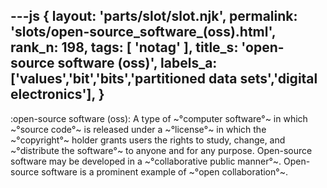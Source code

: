 ---js
{
  layout: 'parts/slot/slot.njk',
  permalink: 'slots/open-source_software_(oss).html',
  rank_n: 198,
  tags: [ 'notag' ],
  title_s: 'open-source software (oss)',
  labels_a: ['values','bit','bits','partitioned data sets','digital electronics'],
}
---
:open-source software (oss):
A type of ~°computer software°~ in which ~°source code°~ is released under a ~°license°~ in which the ~°copyright°~ holder grants users the rights to study, change, and ~°distribute the software°~ to anyone and for any purpose. Open-source software may be developed in a ~°collaborative public manner°~. Open-source software is a prominent example of ~°open collaboration°~.

